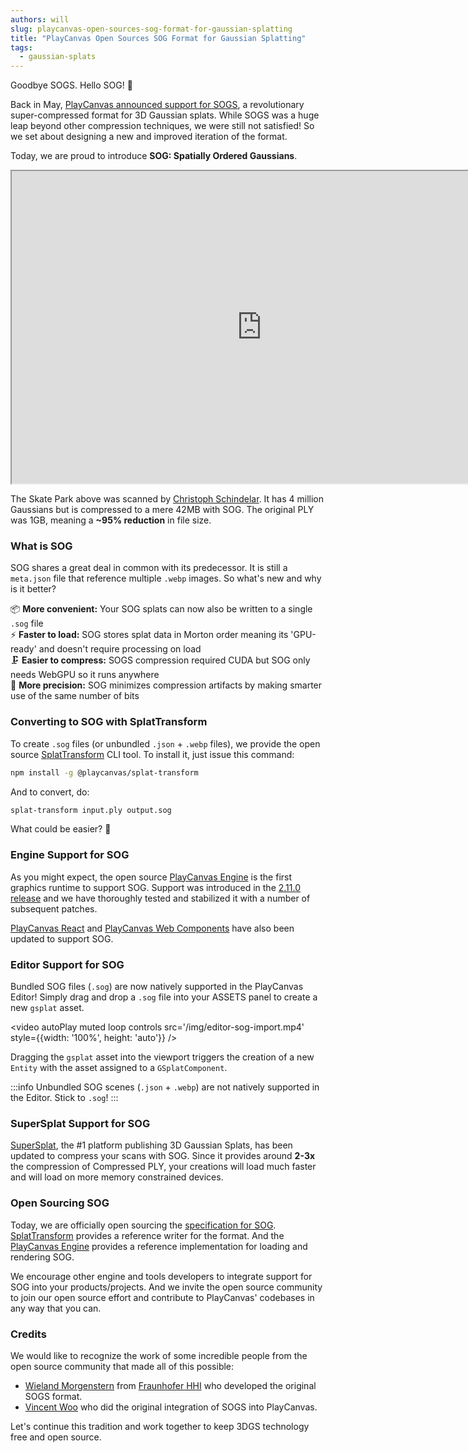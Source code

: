 ```yaml
---
authors: will
slug: playcanvas-open-sources-sog-format-for-gaussian-splatting
title: "PlayCanvas Open Sources SOG Format for Gaussian Splatting"
tags:
  - gaussian-splats
---
```


Goodbye SOGS. Hello SOG! 👋

Back in May, [PlayCanvas announced support for SOGS](https://blog.playcanvas.com/playcanvas-adopts-sogs-for-20x-3dgs-compression), a revolutionary super-compressed format for 3D Gaussian splats. While SOGS was a huge leap beyond other compression techniques, we were still not satisfied! So we set about designing a new and improved iteration of the format.

Today, we are proud to introduce **SOG: Spatially Ordered Gaussians**.

<div className="iframe-container">
    <iframe id="viewer" width="800" height="500" allow="fullscreen; xr-spatial-tracking" src="https://superspl.at/s?id=964b09c1"></iframe>
</div>

<!-- truncate -->

The Skate Park above was scanned by [Christoph Schindelar](https://www.linkedin.com/in/christoph-schindelar-79515351/). It has 4 million Gaussians but is compressed to a mere 42MB with SOG. The original PLY was 1GB, meaning a **~95% reduction** in file size.

### What is SOG

SOG shares a great deal in common with its predecessor. It is still a `meta.json` file that reference multiple `.webp` images. So what's new and why is it better?

📦 **More convenient:** Your SOG splats can now also be written to a single `.sog` file  
⚡ **Faster to load:** SOG stores splat data in Morton order meaning its 'GPU-ready' and doesn't require processing on load  
🗜️ **Easier to compress:** SOGS compression required CUDA but SOG only needs WebGPU so it runs anywhere  
🎯 **More precision:** SOG minimizes compression artifacts by making smarter use of the same number of bits

### Converting to SOG with SplatTransform

To create `.sog` files (or unbundled `.json` + `.webp` files), we provide the open source [SplatTransform](https://github.com/playcanvas/splat-transform) CLI tool. To install it, just issue this command:

```sh
npm install -g @playcanvas/splat-transform
```

And to convert, do:

```sh
splat-transform input.ply output.sog
```

What could be easier? 🎉

### Engine Support for SOG

As you might expect, the open source [PlayCanvas Engine](https://github.com/playcanvas/engine) is the first graphics runtime to support SOG. Support was introduced in the [2.11.0 release](https://github.com/playcanvas/engine/releases/tag/v2.11.0) and we have thoroughly tested and stabilized it with a number of subsequent patches.

[PlayCanvas React](https://github.com/playcanvas/react) and [PlayCanvas Web Components](https://github.com/playcanvas/web-components) have also been updated to support SOG.

### Editor Support for SOG

Bundled SOG files (`.sog`) are now natively supported in the PlayCanvas Editor! Simply drag and drop a `.sog` file into your ASSETS panel to create a new `gsplat` asset.

<video autoPlay muted loop controls src='/img/editor-sog-import.mp4' style={{width: '100%', height: 'auto'}} />

Dragging the `gsplat` asset into the viewport triggers the creation of a new `Entity` with the asset assigned to a `GSplatComponent`.

:::info
Unbundled SOG scenes (`.json` + `.webp`) are not natively supported in the Editor. Stick to `.sog`!
:::

### SuperSplat Support for SOG

[SuperSplat](https://superspl.at/), the #1 platform publishing 3D Gaussian Splats, has been updated to compress your scans with SOG. Since it provides around **2-3x** the compression of Compressed PLY, your creations will load much faster and will load on more memory constrained devices.

### Open Sourcing SOG

Today, we are officially open sourcing the [specification for SOG](https://developer.playcanvas.com/user-manual/gaussian-splatting/formats/sog/). [SplatTransform](https://github.com/playcanvas/splat-transform) provides a reference writer for the format. And the [PlayCanvas Engine](https://github.com/playcanvas/engine) provides a reference implementation for loading and rendering SOG.

We encourage other engine and tools developers to integrate support for SOG into your products/projects. And we invite the open source community to join our open source effort and contribute to PlayCanvas' codebases in any way that you can.

### Credits

We would like to recognize the work of some incredible people from the open source community that made all of this possible:

* [Wieland Morgenstern](https://wieland.morgenst.de/) from [Fraunhofer HHI](https://www.hhi.fraunhofer.de/en/index.html) who developed the original SOGS format.
* [Vincent Woo](https://vincentwoo.com/) who did the original integration of SOGS into PlayCanvas.

Let's continue this tradition and work together to keep 3DGS technology free and open source.
